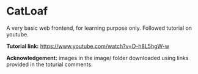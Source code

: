 # CatLoaf
A very basic web frontend, for learning purpose only. Followed tutorial on youtube. 

**Tutorial link:**
https://www.youtube.com/watch?v=D-h8L5hgW-w

**Acknowledgement:**
images in the image/ folder downloaded using links provided in the toturial comments.
